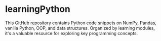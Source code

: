 # learningPython
This GitHub repository contains Python code snippets on NumPy, Pandas, vanilla Python, OOP, and data structures. Organized by learning modules, it's a valuable resource for exploring key programming concepts.
